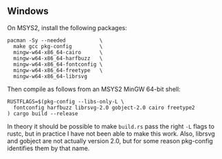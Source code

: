 ## Windows

On MSYS2, install the following packages:

    pacman -Sy --needed           \
      make gcc pkg-config         \
      mingw-w64-x86_64-cairo      \
      mingw-w64-x86_64-harfbuzz   \
      mingw-w64-x86_64-fontconfig \
      mingw-w64-x86_64-freetype   \
      mingw-w64-x86_64-librsvg

Then compile as follows from an MSYS2 MinGW 64-bit shell:

    RUSTFLAGS=$(pkg-config --libs-only-L \
      fontconfig harfbuzz librsvg-2.0 gobject-2.0 cairo freetype2
    ) cargo build --release

In theory it should be possible to make `build.rs` pass the right `-L` flags to
rustc, but in practice I have not been able to make this work. Also, librsvg and
gobject are not actually version 2.0, but for some reason pkg-config identifies
them by that name.

